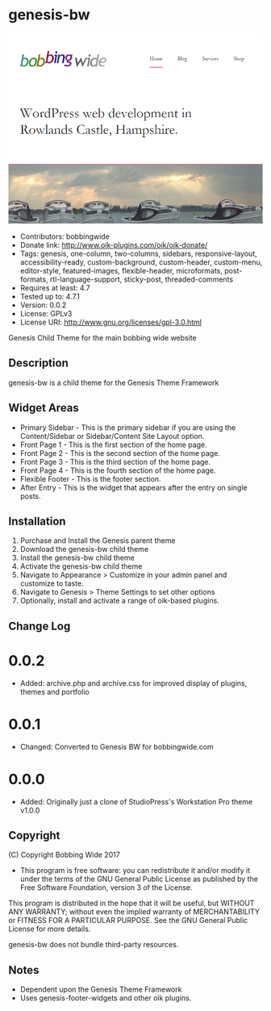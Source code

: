 # genesis-bw 
![screenshot](https://raw.githubusercontent.com/bobbingwide/genesis-bw/master/screenshot.png)
* Contributors: bobbingwide
* Donate link: http://www.oik-plugins.com/oik/oik-donate/
* Tags: genesis, one-column, two-columns, sidebars, responsive-layout, accessibility-ready, custom-background, custom-header, custom-menu, editor-style, featured-images, flexible-header, microformats, post-formats, rtl-language-support, sticky-post, threaded-comments
* Requires at least: 4.7
* Tested up to: 4.7.1
* Version: 0.0.2
* License: GPLv3
* License URI: http://www.gnu.org/licenses/gpl-3.0.html

Genesis Child Theme for the main bobbing wide website

## Description 
genesis-bw is a child theme for the Genesis Theme Framework



## Widget Areas 
- Primary Sidebar - This is the primary sidebar if you are using the Content/Sidebar or Sidebar/Content Site Layout option.
- Front Page 1 - This is the first section of the home page.
- Front Page 2 - This is the second section of the home page.
- Front Page 3 - This is the third section of the home page.
- Front Page 4 - This is the fourth section of the home page.
- Flexible Footer - This is the footer section.
- After Entry - This is the widget that appears after the entry on single posts.



## Installation 

1. Purchase and Install the Genesis parent theme
2. Download the genesis-bw child theme
3. Install the genesis-bw child theme
4. Activate the genesis-bw child theme
5. Navigate to Appearance > Customize in your admin panel and customize to taste.
6. Navigate to Genesis > Theme Settings to set other options
7. Optionally, install and activate a range of oik-based plugins.


## Change Log 
# 0.0.2 
* Added: archive.php and archive.css for improved display of plugins, themes and portfolio

# 0.0.1 
* Changed: Converted to Genesis BW for bobbingwide.com

# 0.0.0 
* Added: Originally just a clone of StudioPress's Workstation Pro theme v1.0.0

## Copyright 
(C) Copyright Bobbing Wide 2017

* This program is free software: you can redistribute it and/or modify
it under the terms of the GNU General Public License as published by
the Free Software Foundation, version 3 of the License.

This program is distributed in the hope that it will be useful,
but WITHOUT ANY WARRANTY; without even the implied warranty of
MERCHANTABILITY or FITNESS FOR A PARTICULAR PURPOSE. See the
GNU General Public License for more details.

genesis-bw does not bundle third-party resources.

## Notes 
* Dependent upon the Genesis Theme Framework
* Uses genesis-footer-widgets and other oik plugins.


